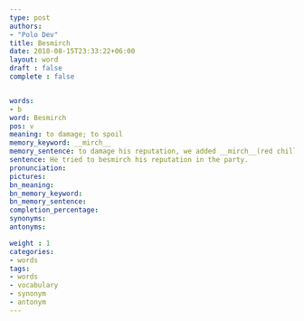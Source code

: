 ```yaml
---
type: post
authors:
- "Polo Dev"
title: Besmirch
date: 2018-08-15T23:33:22+06:00
layout: word
draft : false
complete : false


words:
- b
word: Besmirch
pos: v
meaning: to damage; to spoil
memory_keyword: __mirch__
memory_sentence: to damage his reputation, we added __mirch__(red chilli) in his food/eyes
sentence: He tried to besmirch his reputation in the party.
pronunciation:
pictures:
bn_meaning: 
bn_memory_keyword: 
bn_memory_sentence:
completion_percentage:
synonyms:
antonyms:

weight : 1
categories:
- words
tags:
- words
- vocabulary
- synonym
- antonym
---
```

